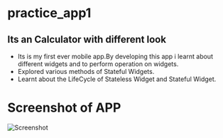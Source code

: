 # practice_app1

<h2>Its an Calculator with different look</h2>

<ul>
  <li>Its is my first ever mobile app.By developing this app i learnt about different widgets and to perform operation on widgets.</li>
  <li>Explored various methods of Stateful Widgets.</li>
  <li>Learnt about the LifeCycle of Stateless Widget and Stateful Widget.</li>  
</ul>

<h1>Screenshot of APP</h1>
<img src="Screenshot.jpeg" alt="Screenshot">
